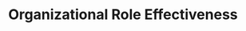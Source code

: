 ---
layout: sub-service
order: 4
title: "Organizational Role Effectiveness"
parent: "Organizational Design and Alignment"
description: "SLKone's Organizational Role Effectiveness services ensure that each role within your organization is clearly defined and optimized to contribute effectively to your business goals."
approach: "We assess the effectiveness of current roles within your organization, identifying overlaps and gaps. Our team works with leadership to redefine roles and responsibilities, ensuring that each position aligns with your strategic objectives and maximizes individual and team performance."
focus_areas:
  - title: "Role Assessment"
    content: "Evaluate current roles to identify overlaps, gaps, and areas for improvement."
  - title: "Role Redefinition"
    content: "Redefine roles and responsibilities to align with strategic objectives and enhance performance."
  - title: "Accountability Frameworks"
    content: "Establish clear accountability frameworks to improve ownership and responsibility."
  - title: "Performance Alignment"
    content: "Ensure that individual and team performance metrics are aligned with organizational goals."
  - title: "Training and Development"
    content: "Develop training programs to enhance role effectiveness and support continuous improvement."
why_choose:
  - "Comprehensive Role Evaluation"
  - "Customized Role Redefinition Strategies"
  - "Focus on Accountability and Performance"
  - "Experienced in Enhancing Role Effectiveness"
cta: "Contact us to enhance the effectiveness of roles within your organization and drive your business goals."
---